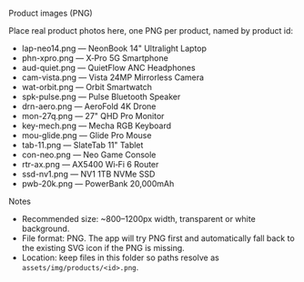 Product images (PNG)

Place real product photos here, one PNG per product, named by product id:

- lap-neo14.png — NeonBook 14" Ultralight Laptop
- phn-xpro.png — X‑Pro 5G Smartphone
- aud-quiet.png — QuietFlow ANC Headphones
- cam-vista.png — Vista 24MP Mirrorless Camera
- wat-orbit.png — Orbit Smartwatch
- spk-pulse.png — Pulse Bluetooth Speaker
- drn-aero.png — AeroFold 4K Drone
- mon-27q.png — 27" QHD Pro Monitor
- key-mech.png — Mecha RGB Keyboard
- mou-glide.png — Glide Pro Mouse
- tab-11.png — SlateTab 11" Tablet
- con-neo.png — Neo Game Console
- rtr-ax.png — AX5400 Wi‑Fi 6 Router
- ssd-nv1.png — NV1 1TB NVMe SSD
- pwb-20k.png — PowerBank 20,000mAh

Notes
- Recommended size: ~800–1200px width, transparent or white background.
- File format: PNG. The app will try PNG first and automatically fall back to the existing SVG icon if the PNG is missing.
- Location: keep files in this folder so paths resolve as `assets/img/products/<id>.png`.
